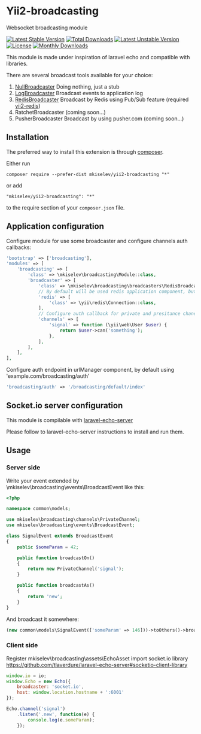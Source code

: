 Yii2-broadcasting
=================
Websocket broadcasting module

[![Latest Stable Version](https://poser.pugx.org/mkiselev/yii2-broadcasting/v/stable?format=flat-square)](https://packagist.org/packages/mkiselev/yii2-broadcasting)
[![Total Downloads](https://poser.pugx.org/mkiselev/yii2-broadcasting/downloads?format=flat-square)](https://packagist.org/packages/mkiselev/yii2-broadcasting)
[![Latest Unstable Version](https://poser.pugx.org/mkiselev/yii2-broadcasting/v/unstable?format=flat-square)](https://packagist.org/packages/mkiselev/yii2-broadcasting)
[![License](https://poser.pugx.org/mkiselev/yii2-broadcasting/license?format=flat-square)](https://packagist.org/packages/mkiselev/yii2-broadcasting)
[![Monthly Downloads](https://poser.pugx.org/mkiselev/yii2-broadcasting/d/monthly?format=flat-square)](https://packagist.org/packages/mkiselev/yii2-broadcasting)

This module is made under inspiration of laravel echo and compatible with libraries.

There are several broadcast tools available for your choice:

1) [NullBroadcaster](broadcasters/NullBroadcaster.php) Doing nothing, just a stub
2) [LogBroadcaster](broadcasters/LogBroadcaster.php) Broadcast events to application log
3) [RedisBroadcaster](broadcasters/RedisBroadcaster.php) Broadcast by Redis using Pub/Sub feature (required [yii2-redis](https://github.com/yiisoft/yii2-redis))
4) RatchetBroadcaster (coming soon...)
5) PusherBroadcaster Broadcast by using pusher.com (coming soon...)


Installation
------------

The preferred way to install this extension is through [composer](http://getcomposer.org/download/).

Either run

```
composer require --prefer-dist mkiselev/yii2-broadcasting "*"
```

or add

```
"mkiselev/yii2-broadcasting": "*"
```

to the require section of your `composer.json` file.


Application configuration
-------------------------
Configure module for use some broadcaster and configure channels auth callbacks:
```php
'bootstrap' => ['broadcasting'],
'modules' => [
    'broadcasting' => [
        'class' => \mkiselev\broadcasting\Module::class,
        'broadcaster' => [
            'class' => \mkiselev\broadcasting\broadcasters\RedisBroadcaster::class,
            // By default will be used redis application component, but you can configure as you want
            'redis' => [
                'class' => \yii\redis\Connection::class,
            ],
            // Configure auth callback for private and presitance chanells
            'channels' => [
                'signal' => function (\yii\web\User $user) {
                    return $user->can('something');
                },
            ],
        ],
    ],
],
```

Configure auth endpoint in urlManager component, by default using 'example.com/broadcasting/auth'
```php
'broadcasting/auth' => '/broadcasting/default/index'
```


Socket.io server configuration
------------------------------
This module is compilable with [laravel-echo-server](https://github.com/tlaverdure/laravel-echo-server)

Please follow to laravel-echo-server instructions to install and run them.


Usage
-----

### Server side
Write your event extended by \mkiselev\broadcasting\events\BroadcastEvent like this:
```php
<?php

namespace common\models;

use mkiselev\broadcasting\channels\PrivateChannel;
use mkiselev\broadcasting\events\BroadcastEvent;

class SignalEvent extends BroadcastEvent
{
    public $someParam = 42;

    public function broadcastOn()
    {
        return new PrivateChannel('signal');
    }

    public function broadcastAs()
    {
        return 'new';
    }
}
```

And broadcast it somewhere:
```php
(new common\models\SignalEvent(['someParam' => 146]))->toOthers()->broadcast();
```


### Client side
Register mkiselev\broadcasting\assets\EchoAsset
import socket.io library https://github.com/tlaverdure/laravel-echo-server#socketio-client-library

```js
window.io = io;
window.Echo = new Echo({
    broadcaster: 'socket.io',
    host: window.location.hostname + ':6001'
});

Echo.channel('signal')
    .listen('.new', function(e) {
        console.log(e.someParam);
    });
```

